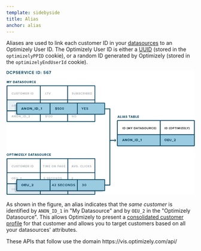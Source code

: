 ```yaml
---
template: sidebyside
title: Alias
anchor: alias
---
```


Aliases are used to link each customer ID in your [datasources](/rest/reference#dcp_datasources) to an
Optimizely User ID.  The Optimizely User ID is either a
[UUID](/javascript/reference/index.html#universal-user-id-beta-a-name-uuid-a-) (stored in the `optimizelyPPID` cookie),
or a random ID generated by Optimizely (stored in the `optimizelyEndUserId` cookie).

<img src="/assets/img/dcp/alias.png">

As shown in the figure, an alias indicates that the *same customer* is identified by `ANON_ID_1` in "My Datasource" and
by `OEU_2` in the "Optimizely Datasource".  This allows Optimizely to present a
[consolidated customer profile](/customer-profiles/index.html#consolidated-profile)
for that customer and allows you to target customers based on all your datasources' attributes.

<div class="attention attention--warning push--bottom">
These APIs that follow use the domain https://vis.optimizely.com/api/
</div>
